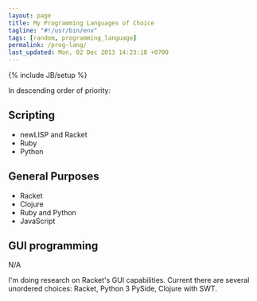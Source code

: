 ```yaml
---
layout: page
title: My Programming Languages of Choice
tagline: "#!/usr/bin/env"
tags: [random, programming_language]
permalink: /prog-lang/
last_updated: Mon, 02 Dec 2013 14:23:18 +0700
---
```

{% include JB/setup %}

In descending order of priority:

## Scripting

* newLISP and Racket
* Ruby
* Python

## General Purposes

* Racket
* Clojure
* Ruby and Python
* JavaScript

## GUI programming

N/A

I'm doing research on Racket's GUI capabilities.  Current there are several
unordered choices: Racket, Python 3 PySide, Clojure with SWT.
